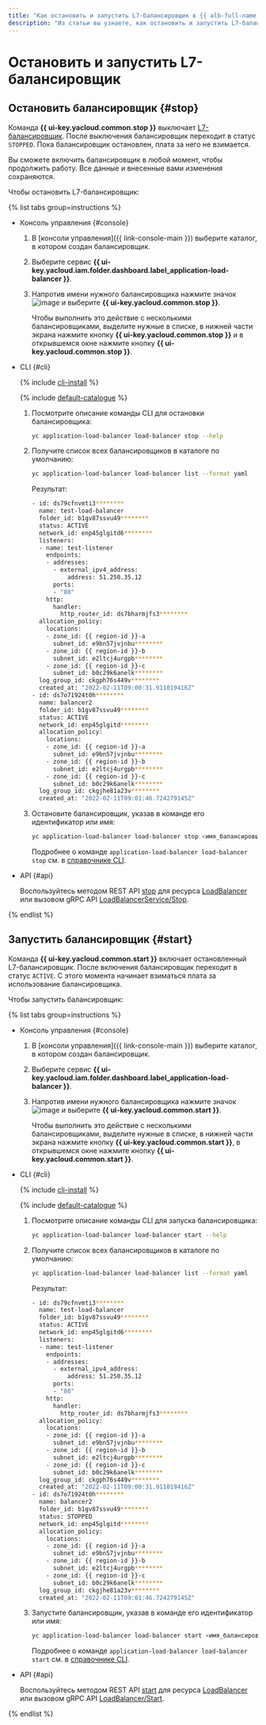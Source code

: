 ```yaml
---
title: "Как остановить и запустить L7-балансировщик в {{ alb-full-name }}"
description: "Из статьи вы узнаете, как остановить и запустить L7-балансировщик {{ alb-name }}."
---
```


# Остановить и запустить L7-балансировщик

## Остановить балансировщик {#stop}

Команда **{{ ui-key.yacloud.common.stop }}** выключает [L7-балансировщик](../concepts/application-load-balancer.md). После выключения балансировщик переходит в статус `STOPPED`. Пока балансировщик остановлен, плата за него не взимается.

Вы сможете включить балансировщик в любой момент, чтобы продолжить работу. Все данные и внесенные вами изменения сохраняются.

Чтобы остановить L7-балансировщик:

{% list tabs group=instructions %}

- Консоль управления {#console}

  1. В [консоли управления]({{ link-console-main }}) выберите каталог, в котором создан балансировщик.
  1. Выберите сервис **{{ ui-key.yacloud.iam.folder.dashboard.label_application-load-balancer }}**.
  1. Напротив имени нужного балансировщика нажмите значок ![image](../../_assets/console-icons/ellipsis.svg) и выберите **{{ ui-key.yacloud.common.stop }}**.
  
     Чтобы выполнить это действие с несколькими балансировщиками, выделите нужные в списке, в нижней части экрана нажмите кнопку **{{ ui-key.yacloud.common.stop }}** и в открывшемся окне нажмите кнопку **{{ ui-key.yacloud.common.stop }}**.

- CLI {#cli}

  {% include [cli-install](../../_includes/cli-install.md) %}

  {% include [default-catalogue](../../_includes/default-catalogue.md) %}

  1. Посмотрите описание команды CLI для остановки балансировщика:

     ```bash
     yc application-load-balancer load-balancer stop --help
     ```

  1. Получите список всех балансировщиков в каталоге по умолчанию:

     ```bash
     yc application-load-balancer load-balancer list --format yaml
     ```

     Результат:
 
     

     ```bash
     - id: ds79cfnvmti3********
       name: test-load-balancer
       folder_id: b1gv87ssvu49********
       status: ACTIVE
       network_id: enp45glgitd6********
       listeners:
       - name: test-listener
         endpoints:
         - addresses:
           - external_ipv4_address:
               address: 51.250.35.12
           ports:
           - "80"
         http:
           handler:
             http_router_id: ds7bharmjfs3********
       allocation_policy:
         locations:
         - zone_id: {{ region-id }}-a
           subnet_id: e9bn57jvjnbu********
         - zone_id: {{ region-id }}-b
           subnet_id: e2ltcj4urgpb********
         - zone_id: {{ region-id }}-c
           subnet_id: b0c29k6anelk********
       log_group_id: ckgph76s449v********
       created_at: "2022-02-11T09:00:31.911019416Z"
     - id: ds7o71924t0h********
       name: balancer2
       folder_id: b1gv87ssvu49********
       status: ACTIVE
       network_id: enp45glgitd********
       allocation_policy:
         locations:
         - zone_id: {{ region-id }}-a
           subnet_id: e9bn57jvjnbu********
         - zone_id: {{ region-id }}-b
           subnet_id: e2ltcj4urgpb********
         - zone_id: {{ region-id }}-c
           subnet_id: b0c29k6anelk********
       log_group_id: ckgjhe81a23v********
       created_at: "2022-02-11T09:01:46.724279145Z"
     ```




  1. Остановите балансировщик, указав в команде его идентификатор или имя:

     ```bash
     yc application-load-balancer load-balancer stop <имя_балансировщика>
     ```

     Подробнее о команде `application-load-balancer load-balancer stop` см. в [справочнике CLI](../../cli/cli-ref/managed-services/application-load-balancer/load-balancer/stop.md).

- API {#api}

  Воспользуйтесь методом REST API [stop](../api-ref/LoadBalancer/stop.md) для ресурса [LoadBalancer](../api-ref/LoadBalancer/index.md) или вызовом gRPC API [LoadBalancerService/Stop](../api-ref/grpc/load_balancer_service.md#Stop).

{% endlist %}

## Запустить балансировщик {#start}

Команда **{{ ui-key.yacloud.common.start }}** включает остановленный L7-балансировщик. После включения балансировщик переходит в статус `ACTIVE`. С этого момента начинает взиматься плата за использование балансировщика.

Чтобы запустить балансировщик:

{% list tabs group=instructions %}

- Консоль управления {#console}

  1. В [консоли управления]({{ link-console-main }}) выберите каталог, в котором создан балансировщик.
  1. Выберите сервис **{{ ui-key.yacloud.iam.folder.dashboard.label_application-load-balancer }}**.
  1. Напротив имени нужного балансировщика нажмите значок ![image](../../_assets/console-icons/ellipsis.svg) и выберите **{{ ui-key.yacloud.common.start }}**.

     Чтобы выполнить это действие с несколькими балансировщиками, выделите нужные в списке, в нижней части экрана нажмите кнопку **{{ ui-key.yacloud.common.start }}**, в открывшемся окне нажмите кнопку **{{ ui-key.yacloud.common.start }}**.

- CLI {#cli}

  {% include [cli-install](../../_includes/cli-install.md) %}

  {% include [default-catalogue](../../_includes/default-catalogue.md) %}

  1. Посмотрите описание команды CLI для запуска балансировщика:

     ```bash
     yc application-load-balancer load-balancer start --help
     ```

  1. Получите список всех балансировщиков в каталоге по умолчанию:

     ```bash
     yc application-load-balancer load-balancer list --format yaml
     ```

     Результат:

     

     ```bash
     - id: ds79cfnvmti3********
       name: test-load-balancer
       folder_id: b1gv87ssvu49********
       status: ACTIVE
       network_id: enp45glgitd6********
       listeners:
       - name: test-listener
         endpoints:
         - addresses:
           - external_ipv4_address:
               address: 51.250.35.12
           ports:
           - "80"
         http:
           handler:
             http_router_id: ds7bharmjfs3********
       allocation_policy:
         locations:
         - zone_id: {{ region-id }}-a
           subnet_id: e9bn57jvjnbu********
         - zone_id: {{ region-id }}-b
           subnet_id: e2ltcj4urgpb********
         - zone_id: {{ region-id }}-c
           subnet_id: b0c29k6anelk********
       log_group_id: ckgph76s449v********
       created_at: "2022-02-11T09:00:31.911019416Z"
     - id: ds7o71924t0h********
       name: balancer2
       folder_id: b1gv87ssvu49********
       status: STOPPED
       network_id: enp45glgitd********
       allocation_policy:
         locations:
         - zone_id: {{ region-id }}-a
           subnet_id: e9bn57jvjnbu********
         - zone_id: {{ region-id }}-b
           subnet_id: e2ltcj4urgpb********
         - zone_id: {{ region-id }}-c
           subnet_id: b0c29k6anelk********
       log_group_id: ckgjhe81a23v********
       created_at: "2022-02-11T09:01:46.724279145Z"
     ```




  1. Запустите балансировщик, указав в команде его идентификатор или имя:

     ```bash
     yc application-load-balancer load-balancer start <имя_балансировщика>
     ```

     Подробнее о команде `application-load-balancer load-balancer start` см. в [справочнике CLI](../../cli/cli-ref/managed-services/application-load-balancer/load-balancer/start.md).

- API {#api}

  Воспользуйтесь методом REST API [start](../api-ref/LoadBalancer/start.md) для ресурса [LoadBalancer](../api-ref/LoadBalancer/index.md) или вызовом gRPC API [LoadBalancer/Start](../api-ref/grpc/load_balancer_service.md#Start).

{% endlist %}
